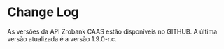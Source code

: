# Change Log

As versões da API Zrobank CAAS estão disponíveis no GITHUB. A última versão atualizada é a versão 1.9.0-r.c.